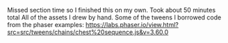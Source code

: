 Missed section time so I finished this on my own. 
Took about 50 minutes total
All of the assets I drew by hand. 
Some of the tweens I borrowed code from the phaser examples: https://labs.phaser.io/view.html?src=src/tweens/chains/chest%20sequence.js&v=3.60.0 
